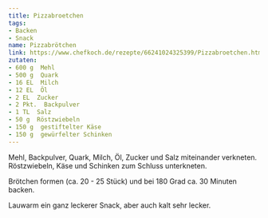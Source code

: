 ```yaml
---
title: Pizzabroetchen
tags:
- Backen
- Snack
name: Pizzabrötchen
link: https://www.chefkoch.de/rezepte/66241024325399/Pizzabroetchen.html
zutaten:
- 600 g  Mehl
- 500 g  Quark
- 16 EL  Milch
- 12 EL  Öl
- 2 EL  Zucker
- 2 Pkt.  Backpulver
- 1 TL  Salz
- 50 g  Röstzwiebeln
- 150 g  gestiftelter Käse
- 150 g  gewürfelter Schinken
---
```


Mehl, Backpulver, Quark, Milch, Öl, Zucker und Salz miteinander verkneten. Röstzwiebeln, Käse und Schinken zum Schluss unterkneten.

Brötchen formen (ca. 20 - 25 Stück) und bei 180 Grad ca. 30 Minuten backen.

Lauwarm ein ganz leckerer Snack, aber auch kalt sehr lecker.
